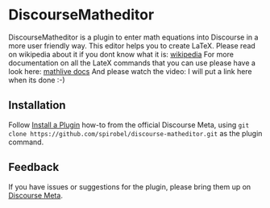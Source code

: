 # DiscourseMatheditor

DiscourseMatheditor is a plugin to enter math equations into Discourse in a more user friendly way. This editor helps you to create LaTeX. Please read on wikipedia about it if you dont know what it is: [wikipedia](https://en.wikipedia.org/wiki/LaTeX)
For more documentation on all the LateX commands that you can use please have a look here: [mathlive docs](http://mathlive.io/)
And please watch the video: I will put a link here when its done :-)
## Installation

Follow [Install a Plugin](https://meta.discourse.org/t/install-a-plugin/19157)
how-to from the official Discourse Meta, using `git clone https://github.com/spirobel/discourse-matheditor.git`
as the plugin command.


## Feedback

If you have issues or suggestions for the plugin, please bring them up on
[Discourse Meta](https://meta.discourse.org).
